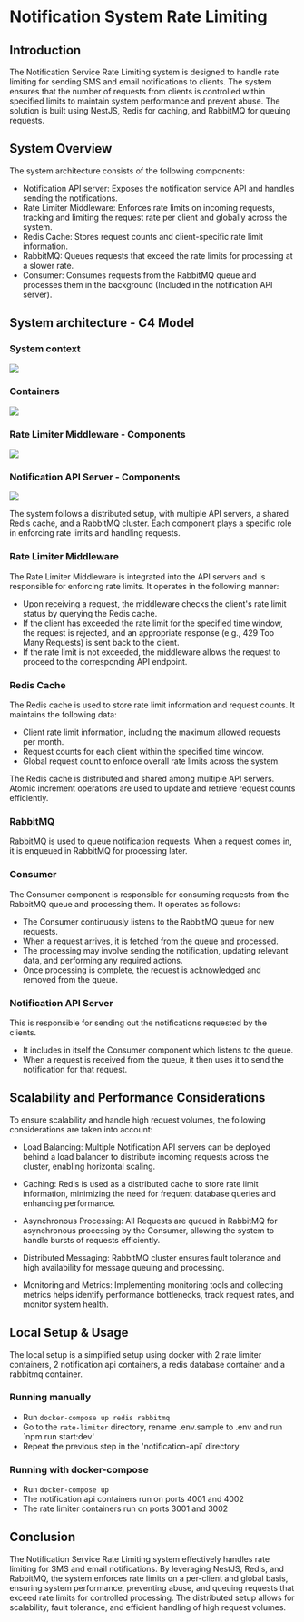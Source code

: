 # Notification System Rate Limiting

## Introduction

The Notification Service Rate Limiting system is designed to handle rate limiting for sending SMS and email notifications to clients. The system ensures that the number of requests from clients is controlled within specified limits to maintain system performance and prevent abuse. The solution is built using NestJS, Redis for caching, and RabbitMQ for queuing requests.

## System Overview

The system architecture consists of the following components:

- Notification API server: Exposes the notification service API and handles sending the notifications.
- Rate Limiter Middleware: Enforces rate limits on incoming requests, tracking and limiting the request rate per client and globally across the system.
- Redis Cache: Stores request counts and client-specific rate limit information.
- RabbitMQ: Queues requests that exceed the rate limits for processing at a slower rate.
- Consumer: Consumes requests from the RabbitMQ queue and processes them in the background (Included in the notification API server).

## System architecture - C4 Model

### System context

![](architecture/SystemContext.png)

### Containers

![](architecture/Container.png)

### Rate Limiter Middleware - Components

![](architecture/RateLimitermiddleware-Component.png)

### Notification API Server - Components

![](architecture/NotificationAPIservice-Component.png)

The system follows a distributed setup, with multiple API servers, a shared Redis cache, and a RabbitMQ cluster. Each component plays a specific role in enforcing rate limits and handling requests.

### Rate Limiter Middleware

The Rate Limiter Middleware is integrated into the API servers and is responsible for enforcing rate limits. It operates in the following manner:

- Upon receiving a request, the middleware checks the client's rate limit status by querying the Redis cache.
- If the client has exceeded the rate limit for the specified time window, the request is rejected, and an appropriate response (e.g., 429 Too Many Requests) is sent back to the client.
- If the rate limit is not exceeded, the middleware allows the request to proceed to the corresponding API endpoint.

### Redis Cache

The Redis cache is used to store rate limit information and request counts. It maintains the following data:

- Client rate limit information, including the maximum allowed requests per month.
- Request counts for each client within the specified time window.
- Global request count to enforce overall rate limits across the system.

The Redis cache is distributed and shared among multiple API servers. Atomic increment operations are used to update and retrieve request counts efficiently.

### RabbitMQ

RabbitMQ is used to queue notification requests. When a request comes in, it is enqueued in RabbitMQ for processing later.

### Consumer

The Consumer component is responsible for consuming requests from the RabbitMQ queue and processing them. It operates as follows:

- The Consumer continuously listens to the RabbitMQ queue for new requests.
- When a request arrives, it is fetched from the queue and processed.
- The processing may involve sending the notification, updating relevant data, and performing any required actions.
- Once processing is complete, the request is acknowledged and removed from the queue.

### Notification API Server

This is responsible for sending out the notifications requested by the clients.

- It includes in itself the Consumer component which listens to the queue.
- When a request is received from the queue, it then uses it to send the notification for that request.

## Scalability and Performance Considerations

To ensure scalability and handle high request volumes, the following considerations are taken into account:

- Load Balancing: Multiple Notification API servers can be deployed behind a load balancer to distribute incoming requests across the cluster, enabling horizontal scaling.
- Caching: Redis is used as a distributed cache to store rate limit information, minimizing the need for frequent database queries and enhancing performance.
- Asynchronous Processing: All Requests are queued in RabbitMQ for asynchronous processing by the Consumer, allowing the system to handle bursts of requests efficiently.
- Distributed Messaging: RabbitMQ cluster ensures fault tolerance and high availability for message queuing and processing.

- Monitoring and Metrics: Implementing monitoring tools and collecting metrics helps identify performance bottlenecks, track request rates, and monitor system health.

## Local Setup & Usage

The local setup is a simplified setup using docker with 2 rate limiter containers, 2 notification api containers, a redis database container and a rabbitmq container.

### Running manually

- Run `docker-compose up redis rabbitmq`
- Go to the `rate-limiter` directory, rename .env.sample to .env and run `npm run start:dev'
- Repeat the previous step in the 'notification-api` directory

### Running with docker-compose

- Run `docker-compose up`
- The notification api containers run on ports 4001 and 4002
- The rate limiter containers run on ports 3001 and 3002

## Conclusion

The Notification Service Rate Limiting system effectively handles rate limiting for SMS and email notifications. By leveraging NestJS, Redis, and RabbitMQ, the system enforces rate limits on a per-client and global basis, ensuring system performance, preventing abuse, and queuing requests that exceed rate limits for controlled processing. The distributed setup allows for scalability, fault tolerance, and efficient handling of high request volumes.
